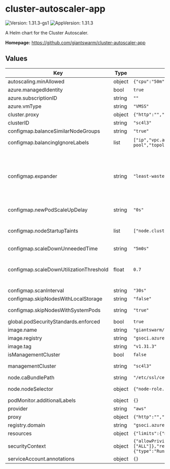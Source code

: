 # cluster-autoscaler-app

![Version: 1.31.3-gs1](https://img.shields.io/badge/Version-1.31.3--gs1-informational?style=flat-square) ![AppVersion: 1.31.3](https://img.shields.io/badge/AppVersion-1.31.3-informational?style=flat-square)

A Helm chart for the Cluster Autoscaler.

**Homepage:** <https://github.com/giantswarm/cluster-autoscaler-app>

## Values

| Key | Type | Default | Description |
|-----|------|---------|-------------|
| autoscaling.minAllowed | object | `{"cpu":"50m","memory":"100Mi"}` | Lower bounds for vertical autoscaling. |
| azure.managedIdentity | bool | `true` | If the VMSS instances' managed identity should be used or not. |
| azure.subscriptionID | string | `""` | ID of the subscription the VMSSs are contained in. |
| azure.vmType | string | `"VMSS"` | Azure VM type. |
| cluster.proxy | object | `{"http":"","https":"","noProxy":""}` | Global proxy settings. This value is set automatically. Do not overwrite it. |
| clusterID | string | `"sc4l3"` | Cluster ID. This value is set automatically. Do not overwrite it. |
| configmap.balanceSimilarNodeGroups | string | `"true"` | Detect similar node groups and balance the number of nodes between them. |
| configmap.balancingIgnoreLabels | list | `["ip","vpc.amazonaws.com/eniConfig","giantswarm.io/machine-deployment","giantswarm.io/machine-pool","topology.ebs.csi.aws.com/zone","topology.k8s.aws/zone-id"]` | Specifies a label to ignore in addition to the basic and cloud-provider set of labels when comparing if two node groups are similar. |
| configmap.expander | string | `"least-waste"` | Type of node group expander to be used in scale up. Available values:  - random: Selects a node group at random. - most-pods: Selects a node group that fits the most pods. - least-waste: Selects a node group that leaves the least fraction of CPU and Memory. - price: Selects a node group that is the most cost-effective and consistent with the preferred node size for the cluster. - priority: Selects a node group based on a user-configured priorities assigned to group names. - grpc: Uses the gRPC client expander to call to an external gRPC server to select a node group for scale up.  Specifying multiple values separated by commas will call the expanders in succession until there is only one option remaining. Ties still existing after this process are broken randomly. |
| configmap.newPodScaleUpDelay | string | `"0s"` | Pods less than this old will not be considered for scale-up. Can be increased for individual pods through annotation 'cluster-autoscaler.kubernetes.io/pod-scale-up-delay'. |
| configmap.nodeStartupTaints | list | `["node.cluster.x-k8s.io/uninitialized"]` | Taints that are added to new nodes during node initialization. Cluster Autoscaler treats nodes tainted with startup taints as unready, but taken into account during scale up logic, assuming they will become ready shortly. See: https://github.com/kubernetes/autoscaler/blob/master/cluster-autoscaler/FAQ.md#how-does-cluster-autoscaler-treat-nodes-with-statusstartupignore-taints |
| configmap.scaleDownUnneededTime | string | `"5m0s"` | How long a node should be unneeded before it is eligible for scale down. |
| configmap.scaleDownUtilizationThreshold | float | `0.7` | The maximum value between the sum of cpu requests and sum of memory requests of all pods running on the node divided by node's corresponding allocatable resource, below which a node can be considered for scale down. Keep https://github.com/giantswarm/docs/blob/main/src/layouts/shortcodes/autoscaler_utilization_threshold.html updated. |
| configmap.scanInterval | string | `"30s"` | How often cluster is reevaluated for scale up or down. |
| configmap.skipNodesWithLocalStorage | string | `"false"` | If true cluster autoscaler will never delete nodes with pods with local storage, e.g. EmptyDir or HostPath. |
| configmap.skipNodesWithSystemPods | string | `"true"` | If true cluster autoscaler will never delete nodes with pods from kube-system (except for DaemonSet or mirror pods). |
| global.podSecurityStandards.enforced | bool | `true` | If Pod Security Standards are being used or not. This value is set automatically. Do not overwrite it. |
| image.name | string | `"giantswarm/cluster-autoscaler"` | Image name. |
| image.registry | string | `"gsoci.azurecr.io"` | Registry host to pull images from. This value is set automatically. Do not overwrite it. |
| image.tag | string | `"v1.31.3"` | Image tag. |
| isManagementCluster | bool | `false` | If the chart is installed on a management cluster or not. This value is set automatically. Do not overwrite it. |
| managementCluster | string | `"sc4l3"` | Name of the management cluster this chart is installed on. This value is set automatically. Do not overwrite it. |
| node.caBundlePath | string | `"/etc/ssl/certs/ca-certificates.crt"` | Host path of the CA bundle. |
| node.nodeSelector | object | `{"node-role.kubernetes.io/control-plane":""}` | Node selector for the autoscaler pod. `control-plane` gets translated to `master` and vice versa depending on Kubernetes version. |
| podMonitor.additionalLabels | object | `{}` | Add extra labels to the PodMonitor resource |
| provider | string | `"aws"` | Provider the cluster is running on. This value is set automatically. Do not overwrite it. |
| proxy | object | `{"http":"","https":"","noProxy":""}` | Local proxy settings. Overrides global proxy settings. This value is set automatically. Do not overwrite it. |
| registry.domain | string | `"gsoci.azurecr.io"` | Registry host to pull images from. This value is set automatically. Do not overwrite it. |
| resources | object | `{"limits":{"memory":"400Mi"},"requests":{"cpu":"50m","memory":"100Mi"}}` | Container resource requests and limits. |
| securityContext | object | `{"allowPrivilegeEscalation":false,"capabilities":{"drop":["ALL"]},"readOnlyRootFilesystem":true,"runAsGroup":1000,"runAsNonRoot":true,"runAsUser":1000,"seccompProfile":{"type":"RuntimeDefault"}}` | Container security context. |
| serviceAccount.annotations | object | `{}` | Annotations of the service account. |
